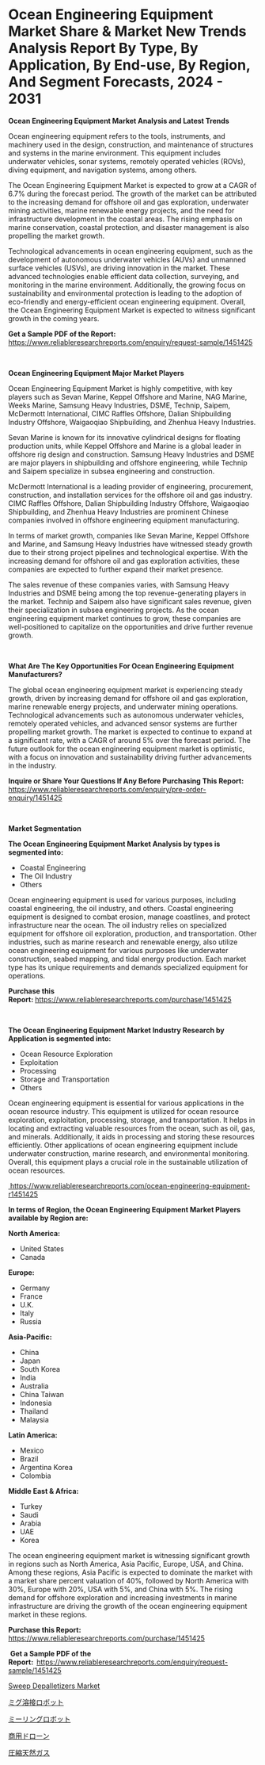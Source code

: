 <p><h1>Ocean Engineering Equipment Market Share & Market New Trends Analysis Report By Type, By Application, By End-use, By Region, And Segment Forecasts, 2024 - 2031</h1></p><p><strong>Ocean Engineering Equipment Market Analysis and Latest Trends</strong></p>
<p><p>Ocean engineering equipment refers to the tools, instruments, and machinery used in the design, construction, and maintenance of structures and systems in the marine environment. This equipment includes underwater vehicles, sonar systems, remotely operated vehicles (ROVs), diving equipment, and navigation systems, among others.</p><p>The Ocean Engineering Equipment Market is expected to grow at a CAGR of 6.7% during the forecast period. The growth of the market can be attributed to the increasing demand for offshore oil and gas exploration, underwater mining activities, marine renewable energy projects, and the need for infrastructure development in the coastal areas. The rising emphasis on marine conservation, coastal protection, and disaster management is also propelling the market growth.</p><p>Technological advancements in ocean engineering equipment, such as the development of autonomous underwater vehicles (AUVs) and unmanned surface vehicles (USVs), are driving innovation in the market. These advanced technologies enable efficient data collection, surveying, and monitoring in the marine environment. Additionally, the growing focus on sustainability and environmental protection is leading to the adoption of eco-friendly and energy-efficient ocean engineering equipment. Overall, the Ocean Engineering Equipment Market is expected to witness significant growth in the coming years.</p></p>
<p><strong>Get a Sample PDF of the Report:&nbsp;</strong> <a href="https://www.reliableresearchreports.com/enquiry/request-sample/1451425">https://www.reliableresearchreports.com/enquiry/request-sample/1451425</a></p>
<p>&nbsp;</p>
<p><strong>Ocean Engineering Equipment Major Market Players</strong></p>
<p><p>Ocean Engineering Equipment Market is highly competitive, with key players such as Sevan Marine, Keppel Offshore and Marine, NAG Marine, Weeks Marine, Samsung Heavy Industries, DSME, Technip, Saipem, McDermott International, CIMC Raffles Offshore, Dalian Shipbuilding Industry Offshore, Waigaoqiao Shipbuilding, and Zhenhua Heavy Industries.</p><p>Sevan Marine is known for its innovative cylindrical designs for floating production units, while Keppel Offshore and Marine is a global leader in offshore rig design and construction. Samsung Heavy Industries and DSME are major players in shipbuilding and offshore engineering, while Technip and Saipem specialize in subsea engineering and construction.</p><p>McDermott International is a leading provider of engineering, procurement, construction, and installation services for the offshore oil and gas industry. CIMC Raffles Offshore, Dalian Shipbuilding Industry Offshore, Waigaoqiao Shipbuilding, and Zhenhua Heavy Industries are prominent Chinese companies involved in offshore engineering equipment manufacturing.</p><p>In terms of market growth, companies like Sevan Marine, Keppel Offshore and Marine, and Samsung Heavy Industries have witnessed steady growth due to their strong project pipelines and technological expertise. With the increasing demand for offshore oil and gas exploration activities, these companies are expected to further expand their market presence.</p><p>The sales revenue of these companies varies, with Samsung Heavy Industries and DSME being among the top revenue-generating players in the market. Technip and Saipem also have significant sales revenue, given their specialization in subsea engineering projects. As the ocean engineering equipment market continues to grow, these companies are well-positioned to capitalize on the opportunities and drive further revenue growth.</p></p>
<p>&nbsp;</p>
<p><strong>What Are The Key Opportunities For Ocean Engineering Equipment Manufacturers?</strong></p>
<p><p>The global ocean engineering equipment market is experiencing steady growth, driven by increasing demand for offshore oil and gas exploration, marine renewable energy projects, and underwater mining operations. Technological advancements such as autonomous underwater vehicles, remotely operated vehicles, and advanced sensor systems are further propelling market growth. The market is expected to continue to expand at a significant rate, with a CAGR of around 5% over the forecast period. The future outlook for the ocean engineering equipment market is optimistic, with a focus on innovation and sustainability driving further advancements in the industry.</p></p>
<p><strong>Inquire or Share Your Questions If Any Before Purchasing This Report:</strong> <a href="https://www.reliableresearchreports.com/enquiry/pre-order-enquiry/1451425">https://www.reliableresearchreports.com/enquiry/pre-order-enquiry/1451425</a></p>
<p>&nbsp;</p>
<p><strong>Market Segmentation</strong></p>
<p><strong>The Ocean Engineering Equipment Market Analysis by types is segmented into:</strong></p>
<p><ul><li>Coastal Engineering</li><li>The Oil Industry</li><li>Others</li></ul></p>
<p><p>Ocean engineering equipment is used for various purposes, including coastal engineering, the oil industry, and others. Coastal engineering equipment is designed to combat erosion, manage coastlines, and protect infrastructure near the ocean. The oil industry relies on specialized equipment for offshore oil exploration, production, and transportation. Other industries, such as marine research and renewable energy, also utilize ocean engineering equipment for various purposes like underwater construction, seabed mapping, and tidal energy production. Each market type has its unique requirements and demands specialized equipment for operations.</p></p>
<p><strong>Purchase this Report:&nbsp;</strong><a href="https://www.reliableresearchreports.com/purchase/1451425">https://www.reliableresearchreports.com/purchase/1451425</a></p>
<p>&nbsp;</p>
<p><strong>The Ocean Engineering Equipment Market Industry Research by Application is segmented into:</strong></p>
<p><ul><li>Ocean Resource Exploration</li><li>Exploitation</li><li>Processing</li><li>Storage and Transportation</li><li>Others</li></ul></p>
<p><p>Ocean engineering equipment is essential for various applications in the ocean resource industry. This equipment is utilized for ocean resource exploration, exploitation, processing, storage, and transportation. It helps in locating and extracting valuable resources from the ocean, such as oil, gas, and minerals. Additionally, it aids in processing and storing these resources efficiently. Other applications of ocean engineering equipment include underwater construction, marine research, and environmental monitoring. Overall, this equipment plays a crucial role in the sustainable utilization of ocean resources.</p></p>
<p><a href="https://www.reliableresearchreports.com/ocean-engineering-equipment-r1451425">&nbsp;https://www.reliableresearchreports.com/ocean-engineering-equipment-r1451425</a></p>
<p><strong>In terms of Region, the Ocean Engineering Equipment Market Players available by Region are:</strong></p>
<p>
    <p> <strong> North America: </strong>
        <ul>
            <li>United States</li>
            <li>Canada</li>
        </ul>
        </p> 
    <p> <strong> Europe: </strong>
        <ul>
            <li>Germany</li>
            <li>France</li>
            <li>U.K.</li>
            <li>Italy</li>
            <li>Russia</li>
        </ul>
        </p> 
    <p> <strong> Asia-Pacific: </strong>
        <ul>
            <li>China</li>
            <li>Japan</li>
            <li>South Korea</li>
            <li>India</li>
            <li>Australia</li>
            <li>China Taiwan</li>
            <li>Indonesia</li>
            <li>Thailand</li>
            <li>Malaysia</li>
        </ul>
        </p> 
    <p> <strong> Latin America: </strong>
        <ul>
            <li>Mexico</li>
            <li>Brazil</li>
            <li>Argentina Korea</li>
            <li>Colombia</li>
        </ul>
        </p> 
    <p> <strong> Middle East & Africa: </strong>
        <ul>
            <li>Turkey</li>
            <li>Saudi</li>
            <li>Arabia</li>
            <li>UAE</li>
            <li>Korea</li>
        </ul>
    </p>
    </p>
<p><p>The ocean engineering equipment market is witnessing significant growth in regions such as North America, Asia Pacific, Europe, USA, and China. Among these regions, Asia Pacific is expected to dominate the market with a market share percent valuation of 40%, followed by North America with 30%, Europe with 20%, USA with 5%, and China with 5%. The rising demand for offshore exploration and increasing investments in marine infrastructure are driving the growth of the ocean engineering equipment market in these regions.</p></p>
<p><strong>Purchase this Report: </strong><a href="https://www.reliableresearchreports.com/purchase/1451425">https://www.reliableresearchreports.com/purchase/1451425</a></p>
<p>&nbsp;<strong>Get a Sample PDF of the Report:&nbsp;&nbsp;</strong><a href="https://www.reliableresearchreports.com/enquiry/request-sample/1451425">https://www.reliableresearchreports.com/enquiry/request-sample/1451425</a></p>
<p><strong></strong></p>
<p><p><a href="https://github.com/WillieWoodard/Market-Research-Report-List-4/blob/main/sweep-depalletizers-market.md">Sweep Depalletizers Market</a></p><p><a href="https://medium.com/@cierrahayes94/mig%E6%BA%B6%E6%8E%A5%E3%83%AD%E3%83%9C%E3%83%83%E3%83%88%E5%B8%82%E5%A0%B4-%E5%B8%82%E5%A0%B4cagr-%E5%B8%82%E5%A0%B4%E3%83%88%E3%83%AC%E3%83%B3%E3%83%89-%E3%81%8A%E3%82%88%E3%81%B3%E6%88%90%E9%95%B7%E6%88%A6%E7%95%A5%E3%81%AB%E9%96%A2%E3%81%99%E3%82%8B%E6%B4%9E%E5%AF%9F-2b012e50b1a2">ミグ溶接ロボット</a></p><p><a href="https://medium.com/@jacobkelly525/%E3%83%95%E3%83%A9%E3%82%A4%E3%82%B9%E3%83%AD%E3%83%9C%E3%83%83%E3%83%88%E5%B8%82%E5%A0%B4-%E5%B8%82%E5%A0%B4%E3%82%B7%E3%82%A7%E3%82%A2-%E5%B8%82%E5%A0%B4%E5%8B%95%E5%90%91-%E3%81%8A%E3%82%88%E3%81%B3%E5%B0%86%E6%9D%A5%E3%81%AE%E6%88%90%E9%95%B7%E3%82%92%E6%8E%A2%E3%82%8B-2130caf13a64">ミーリングロボット</a></p><p><a href="https://github.com/dadanedu33/Market-Research-Report-List-1/blob/main/606575639435.md">商用ドローン</a></p><p><a href="https://github.com/zoetazuur/Market-Research-Report-List-1/blob/main/389138339436.md">圧縮天然ガス</a></p></p>